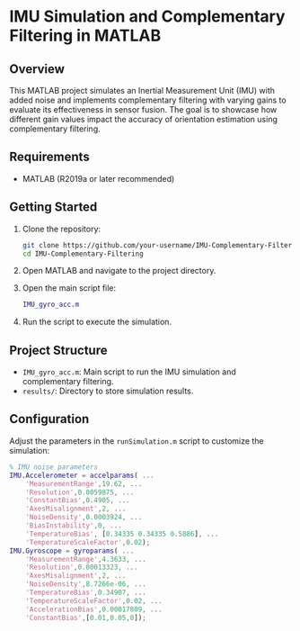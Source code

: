 # IMU Simulation and Complementary Filtering in MATLAB

## Overview

This MATLAB project simulates an Inertial Measurement Unit (IMU) with added noise and implements complementary filtering with varying gains to evaluate its effectiveness in sensor fusion. The goal is to showcase how different gain values impact the accuracy of orientation estimation using complementary filtering.

## Requirements

- MATLAB (R2019a or later recommended)

## Getting Started

1. Clone the repository:

    ```bash
    git clone https://github.com/your-username/IMU-Complementary-Filtering.git
    cd IMU-Complementary-Filtering
    ```

2. Open MATLAB and navigate to the project directory.

3. Open the main script file:

    ```matlab
    IMU_gyro_acc.m
    ```

4. Run the script to execute the simulation.

## Project Structure

- `IMU_gyro_acc.m`: Main script to run the IMU simulation and complementary filtering.
- `results/`: Directory to store simulation results.

## Configuration

Adjust the parameters in the `runSimulation.m` script to customize the simulation:

```matlab
% IMU noise parameters
IMU.Accelerometer = accelparams( ...
    'MeasurementRange',19.62, ...
    'Resolution',0.0059875, ...
    'ConstantBias',0.4905, ...
    'AxesMisalignment',2, ...
    'NoiseDensity',0.0003924, ...
    'BiasInstability',0, ...
    'TemperatureBias', [0.34335 0.34335 0.5886], ...
    'TemperatureScaleFactor',0.02);
IMU.Gyroscope = gyroparams( ...
    'MeasurementRange',4.3633, ...
    'Resolution',0.00013323, ...
    'AxesMisalignment',2, ...
    'NoiseDensity',8.7266e-06, ...
    'TemperatureBias',0.34907, ...
    'TemperatureScaleFactor',0.02, ...
    'AccelerationBias',0.00017809, ...
    'ConstantBias',[0.01,0.05,0]);
